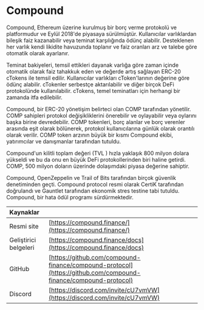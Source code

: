 # Compound

Compound, Ethereum üzerine kurulmuş bir borç verme protokolü ve platformudur ve Eylül 2018'de piyasaya sürülmüştür. Kullanıcılar varlıklardan bileşik faiz kazanabilir veya teminat karşılığında ödünç alabilir. Desteklenen her varlık kendi likidite havuzunda toplanır ve faiz oranları arz ve talebe göre otomatik olarak ayarlanır.

Teminat bakiyeleri, temsil ettikleri dayanak varlığa göre zaman içinde otomatik olarak faiz tahakkuk eden ve değerde artış sağlayan ERC-20 cTokens ile temsil edilir. Kullanıcılar varlıkları cToken'larının değerine göre ödünç alabilir. cTokenler serbestçe aktarılabilir ve diğer birçok DeFi protokolünde kullanılabilir. cTokens, temel teminatları için herhangi bir zamanda itfa edilebilir.

Compound, bir ERC-20 yönetişim belirteci olan COMP tarafından yönetilir. COMP sahipleri protokol değişikliklerini önerebilir ve oylayabilir veya oylarını başka birine devredebilir. COMP tokenleri, borç alanlar ve borç verenler arasında eşit olarak bölünerek, protokol kullanıcılarına günlük olarak orantılı olarak verilir. COMP token arzının büyük bir kısmı Compound ekibi, yatırımcılar ve danışmanlar tarafından tutuldu.

Compound'un kilitli toplam değeri  \(TVL \) hızla yaklaşık 800 milyon dolara yükseldi ve bu da onu en büyük DeFi protokollerinden biri haline getirdi. COMP, 500 milyon doların üzerinde dolaşımdaki piyasa değerine sahiptir.

Compound, OpenZeppelin ve Trail of Bits tarafından birçok güvenlik denetiminden geçti. Compound protocol resmi olarak CertiK tarafından doğrulandı ve Gauntlet tarafından ekonomik stres testine tabi tutuldu. Compound, bir hata ödül programı sürdürmektedir.

| Kaynaklar |  |
| :--- | :--- |
| Resmi site | [https://compound.finance/](https://compound.finance/) |
| Geliştirici belgeleri | [https://compound.finance/docs](https://compound.finance/docs) |
| GitHub | [https://github.com/compound-finance/compound-protocol](https://github.com/compound-finance/compound-protocol) |
| Discord | [https://discord.com/invite/cU7vmVW](https://discord.com/invite/cU7vmVW) |

